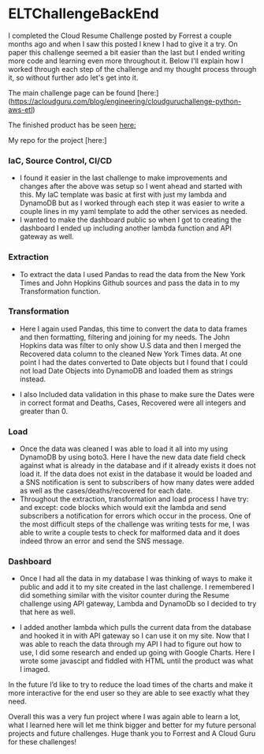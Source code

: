 # ELTChallengeBackEnd
I completed the Cloud Resume Challenge posted by Forrest a couple months ago and when I saw this posted I knew I had to give it a try. On paper this challenge seemed a bit easier than the last but I ended writing more code and learning even more throughout it. Below I'll explain how I worked through each step of the challenge and my thought process through it, so without further ado let's get into it. 

The main challenge page can be found [here:] (https://acloudguru.com/blog/engineering/cloudguruchallenge-python-aws-etl)

The finished product has be seen [here:](https://tejasbhagat.com/covid.html)

My repo for the project [here:]

### **IaC, Source Control, CI/CD**

* I found it easier in the last challenge to make improvements and changes after the above was setup so I went ahead and started with this. My IaC template was basic at first with just my lambda and DynamoDB but as I worked through each step it was easier to write a couple lines in my yaml template to add the other services as needed. 
* I wanted to make the dashboard public so when I got to creating the dashboard I ended up including another lambda function and API gateway as well. 

### **Extraction**
* To extract the data I used Pandas to read the data from the New York Times and John Hopkins Github sources and pass the data in to my Transformation function. 

### **Transformation**
* Here I again used Pandas, this time to convert the data to data frames and then formatting, filtering and joining for my needs. The John Hopkins data was filter to only show U.S data and then I merged the Recovered data column to the cleaned New York Times data. At one point I had the dates converted to Date objects but I found that I could not load Date Objects into DynamoDB and loaded them as strings instead. 

* I also Included data validation in this phase to make sure the Dates were in correct format and Deaths, Cases, Recovered were all integers and greater than 0. 


### **Load**
* Once the data was cleaned I was able to load it all into my using DynamoDB by using boto3. Here I have the new data date field check against what is already in the database and if it already exists it does not load it. If the data does not exist in the database it would be loaded and a SNS notification is sent to subscribers of how many dates were added as well as the cases/deaths/recovered for each date.  
* Throughout the extraction, transformation and load process I have try: and except: code blocks which would exit the lambda and send subscribers a notification for errors which occur in the process. One of the most difficult steps of the challenge was writing tests for me, I was able to write a couple tests to check for malformed data and it does indeed throw an error and send the SNS message. 

### **Dashboard**
* Once I had all the data in my database I was thinking of ways to make it public and add it to my site created in the last challenge. I remembered I did something similar with the visitor counter during the Resume challenge using API gateway, Lambda and DynamoDb so I decided to try that here as well. 

* I added another lambda which pulls the current data from the database and hooked it in with API gateway so I can use it on my site. Now that I was able to reach the data through my API I had to figure out how to use, I did some research and ended up going with Google Charts. Here I wrote some javascipt and fiddled with HTML until the product was what I imaged. 


In the future I’d like to try to reduce the load times of the charts and make it more interactive for the end user so they are able to see exactly what they need. 

Overall this was a very fun project where I was again able to learn a lot, what I learned here will let me think bigger and better for my future personal projects and future challenges. Huge thank you to Forrest and A Cloud Guru for these challenges!


